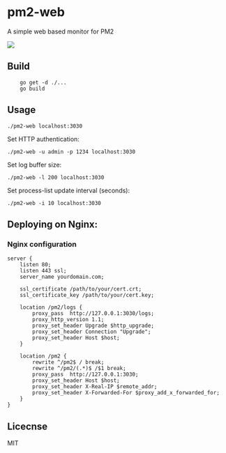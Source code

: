 # pm2-web
A simple web based monitor for PM2

<img src="https://github.com/doorbash/pm2-web/blob/master/screenshot.png?raw=true" />

## Build
```
    go get -d ./...
    go build
```

## Usage
```
./pm2-web localhost:3030
```

Set HTTP authentication:
```
./pm2-web -u admin -p 1234 localhost:3030
```

Set log buffer size:
```
./pm2-web -l 200 localhost:3030
```

Set process-list update interval (seconds):
```
./pm2-web -i 10 localhost:3030
```

## Deploying on Nginx:

### Nginx configuration

```
server {
    listen 80;
    listen 443 ssl;
    server_name yourdomain.com;

    ssl_certificate /path/to/your/cert.crt;
    ssl_certificate_key /path/to/your/cert.key;

    location /pm2/logs {
        proxy_pass  http://127.0.0.1:3030/logs;
        proxy_http_version 1.1;
        proxy_set_header Upgrade $http_upgrade;
        proxy_set_header Connection "Upgrade";
        proxy_set_header Host $host;
    }

    location /pm2 {
        rewrite ^/pm2$ / break;
        rewrite ^/pm2/(.*)$ /$1 break;    
        proxy_pass  http://127.0.0.1:3030;
        proxy_set_header Host $host;
        proxy_set_header X-Real-IP $remote_addr;
        proxy_set_header X-Forwarded-For $proxy_add_x_forwarded_for;
    }
}
```

## Licecnse
MIT
